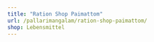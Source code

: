 ```yaml
---
title: "Ration Shop Paimattom"
url: /pallarimangalam/ration-shop-paimattom/
shop: Lebensmittel
---
```

